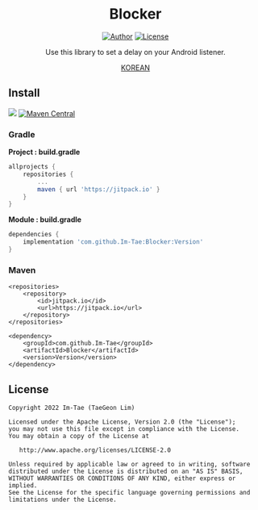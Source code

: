 <h1 align="center">Blocker</h1>

<p align="center">
  <a href="https://github.com/Im-Tae"><img alt="Author" src="https://img.shields.io/badge/author-Im--Tae-red.svg"/></a>
  <a href="https://opensource.org/licenses/Apache-2.0"><img alt="License" src="https://img.shields.io/badge/License-Apache%202.0-blue.svg"/></a>
</p>
<p align="center">  
Use this library to set a delay on your Android listener.</p>
<p align="center">
    <a href="https://github.com/Im-Tae/Blocker/blob/master/README.md">KOREAN</a>
</p>




## Install

[![](https://github.com/Im-Tae/Blocker/actions/workflows/ci.yml/badge.svg)](https://github.com/Im-Tae/Blocker/actions) [![Maven Central](https://img.shields.io/maven-central/v/io.github.im-tae/blocker.svg?label=Maven%20Central)](https://search.maven.org/search?q=io.github.im-tae%2C+blocker)

### Gradle

**Project : build.gradle**

```gradle
allprojects {
    repositories {
	    ...
	    maven { url 'https://jitpack.io' }
	}
}
```

**Module : build.gradle**

```gradle
dependencies {
    implementation 'com.github.Im-Tae:Blocker:Version'
}
```



### Maven

```maven
<repositories>
	<repository>
		<id>jitpack.io</id>
		<url>https://jitpack.io</url>
	</repository>
</repositories>
```

```maven
<dependency>
	<groupId>com.github.Im-Tae</groupId>
	<artifactId>Blocker</artifactId>
	<version>Version</version>
</dependency>
```



## License

```
Copyright 2022 Im-Tae (TaeGeon Lim)

Licensed under the Apache License, Version 2.0 (the "License");
you may not use this file except in compliance with the License.
You may obtain a copy of the License at

   http://www.apache.org/licenses/LICENSE-2.0

Unless required by applicable law or agreed to in writing, software
distributed under the License is distributed on an "AS IS" BASIS,
WITHOUT WARRANTIES OR CONDITIONS OF ANY KIND, either express or implied.
See the License for the specific language governing permissions and
limitations under the License.
```

